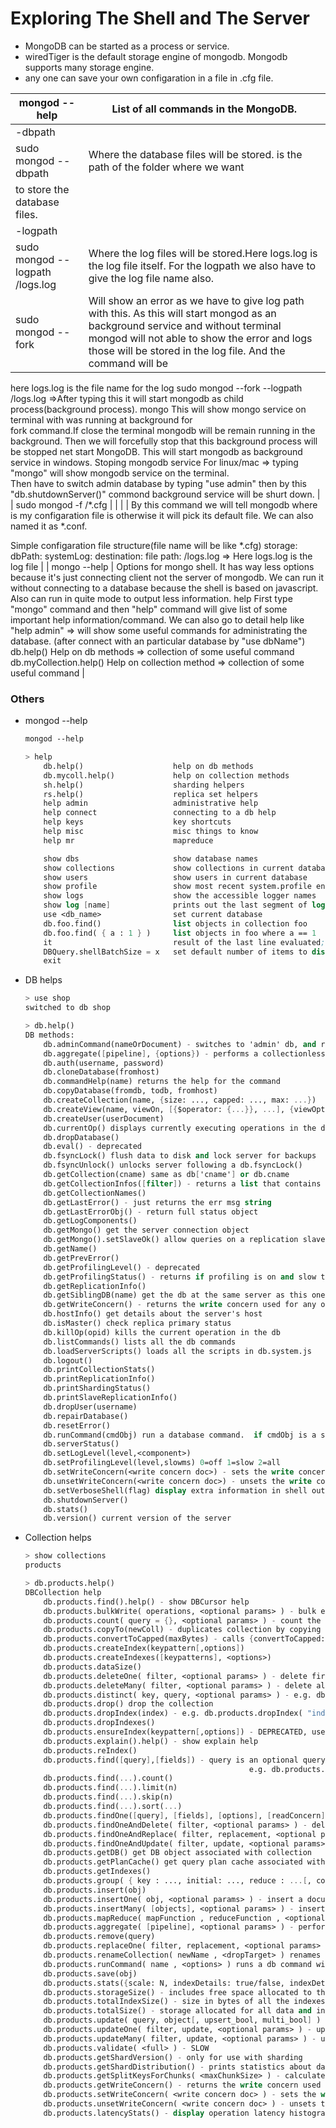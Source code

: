 # Exploring The Shell and The Server

- MongoDB can be started as a process or service.
- wiredTiger is the default storage engine of mongodb. Mongodb supports many storage engine.
- any one can save your own configaration in a file in .cfg file.

| mongod --help | List of all commands in the MongoDB. |
| --- | --- |
| -dbpath <path>
sudo mongod --dbpath <path> | Where the database files will be stored. <path> is the path of the folder where we want
to store the database files. |
| -logpath<path>
sudo mongod --logpath <path>/logs.log | Where the log files will be stored.Here logs.log is the log file itself. For the logpath we also have to give the log file name also. |
| sudo mongod --fork | Will show an error as we have to give log path with this. As this will start mongod as an background service and without terminal mongod will not able to show the error and logs those will be stored in the log file. And the command will be

here logs.log is the file name for the log
sudo mongod --fork --logpath <path>/logs.log ⇒After typing this it will start mongodb as child process(background process).
    mongo
                This will show mongo service on terminal with was running at background for   
                fork command.If close the terminal mongodb will be remain running in the 
                background. Then we will forcefully stop that this background process will be 
                stopped net start MongoDB. This will start mongodb as background service in 
                windows.
    Stoping mongodb service
                 For linux/mac => typing "mongo" will show mongodb service on the terminal.  
                 Then have to switch admin database by typing "use admin" then by this 
                 "db.shutdownServer()" commond background service will be shurt down.               |
| sudo mongod -f <path>/*.cfg |  |
|  | By this command we will tell mongodb where is my configaration file is otherwise it will pick its default file. We can also named it as
*.conf.

Simple configaration file structure(file name will be like *.cfg)
storage:
      dbPath: <path>
systemLog:
      destination: file
      path: <path>/logs.log => Here logs.log is the log file |
| mongo --help | Options for mongo shell. It has way less options because it's just connecting client not the server of mongodb. We can run it without
connecting to a database because the shell is based on javascript. Also can run in quite mode to output less information.
     help
         First type "mongo" command and then "help" command will give list of some important help information/command. We can also go to
detail help like "help admin" => will show some useful commands for administrating the database.
(after connect with an particular database by "use dbName")
    db.help()
        Help on db methods => collection of some useful command
    db.myCollection.help()
        Help on collection method => collection of some useful command     |

### Others

- mongod --help
    
    ```scheme
    mongod --help
    
    > help
    	db.help()                    help on db methods
    	db.mycoll.help()             help on collection methods
    	sh.help()                    sharding helpers
    	rs.help()                    replica set helpers
    	help admin                   administrative help
    	help connect                 connecting to a db help
    	help keys                    key shortcuts
    	help misc                    misc things to know
    	help mr                      mapreduce
    
    	show dbs                     show database names
    	show collections             show collections in current database
    	show users                   show users in current database
    	show profile                 show most recent system.profile entries with time >= 1ms
    	show logs                    show the accessible logger names
    	show log [name]              prints out the last segment of log in memory, 'global' is default
    	use <db_name>                set current database
    	db.foo.find()                list objects in collection foo
    	db.foo.find( { a : 1 } )     list objects in foo where a == 1
    	it                           result of the last line evaluated; use to further iterate
    	DBQuery.shellBatchSize = x   set default number of items to display on shell
    	exit
    ```
    
- DB helps
    
    ```scheme
    > use shop
    switched to db shop
    ```
    
    ```scheme
    > db.help()
    DB methods:
    	db.adminCommand(nameOrDocument) - switches to 'admin' db, and runs command [just calls db.runCommand(...)]
    	db.aggregate([pipeline], {options}) - performs a collectionless aggregation on this database; returns a cursor
    	db.auth(username, password)
    	db.cloneDatabase(fromhost)
    	db.commandHelp(name) returns the help for the command
    	db.copyDatabase(fromdb, todb, fromhost)
    	db.createCollection(name, {size: ..., capped: ..., max: ...})
    	db.createView(name, viewOn, [{$operator: {...}}, ...], {viewOptions})
    	db.createUser(userDocument)
    	db.currentOp() displays currently executing operations in the db
    	db.dropDatabase()
    	db.eval() - deprecated
    	db.fsyncLock() flush data to disk and lock server for backups
    	db.fsyncUnlock() unlocks server following a db.fsyncLock()
    	db.getCollection(cname) same as db['cname'] or db.cname
    	db.getCollectionInfos([filter]) - returns a list that contains the names and options of the db's collections
    	db.getCollectionNames()
    	db.getLastError() - just returns the err msg string
    	db.getLastErrorObj() - return full status object
    	db.getLogComponents()
    	db.getMongo() get the server connection object
    	db.getMongo().setSlaveOk() allow queries on a replication slave server
    	db.getName()
    	db.getPrevError()
    	db.getProfilingLevel() - deprecated
    	db.getProfilingStatus() - returns if profiling is on and slow threshold
    	db.getReplicationInfo()
    	db.getSiblingDB(name) get the db at the same server as this one
    	db.getWriteConcern() - returns the write concern used for any operations on this db, inherited from server object if set
    	db.hostInfo() get details about the server's host
    	db.isMaster() check replica primary status
    	db.killOp(opid) kills the current operation in the db
    	db.listCommands() lists all the db commands
    	db.loadServerScripts() loads all the scripts in db.system.js
    	db.logout()
    	db.printCollectionStats()
    	db.printReplicationInfo()
    	db.printShardingStatus()
    	db.printSlaveReplicationInfo()
    	db.dropUser(username)
    	db.repairDatabase()
    	db.resetError()
    	db.runCommand(cmdObj) run a database command.  if cmdObj is a string, turns it into {cmdObj: 1}
    	db.serverStatus()
    	db.setLogLevel(level,<component>)
    	db.setProfilingLevel(level,slowms) 0=off 1=slow 2=all
    	db.setWriteConcern(<write concern doc>) - sets the write concern for writes to the db
    	db.unsetWriteConcern(<write concern doc>) - unsets the write concern for writes to the db
    	db.setVerboseShell(flag) display extra information in shell output
    	db.shutdownServer()
    	db.stats()
    	db.version() current version of the server
    ```
    
- Collection helps
    
    ```scheme
    > show collections
    products
    ```
    
    ```scheme
    > db.products.help()
    DBCollection help
    	db.products.find().help() - show DBCursor help
    	db.products.bulkWrite( operations, <optional params> ) - bulk execute write operations, optional parameters are: w, wtimeout, j
    	db.products.count( query = {}, <optional params> ) - count the number of documents that matches the query, optional parameters are: limit, skip, hint, maxTimeMS
    	db.products.copyTo(newColl) - duplicates collection by copying all documents to newColl; no indexes are copied.
    	db.products.convertToCapped(maxBytes) - calls {convertToCapped:'products', size:maxBytes}} command
    	db.products.createIndex(keypattern[,options])
    	db.products.createIndexes([keypatterns], <options>)
    	db.products.dataSize()
    	db.products.deleteOne( filter, <optional params> ) - delete first matching document, optional parameters are: w, wtimeout, j
    	db.products.deleteMany( filter, <optional params> ) - delete all matching documents, optional parameters are: w, wtimeout, j
    	db.products.distinct( key, query, <optional params> ) - e.g. db.products.distinct( 'x' ), optional parameters are: maxTimeMS
    	db.products.drop() drop the collection
    	db.products.dropIndex(index) - e.g. db.products.dropIndex( "indexName" ) or db.products.dropIndex( { "indexKey" : 1 } )
    	db.products.dropIndexes()
    	db.products.ensureIndex(keypattern[,options]) - DEPRECATED, use createIndex() instead
    	db.products.explain().help() - show explain help
    	db.products.reIndex()
    	db.products.find([query],[fields]) - query is an optional query filter. fields is optional set of fields to return.
    	                                              e.g. db.products.find( {x:77} , {name:1, x:1} )
    	db.products.find(...).count()
    	db.products.find(...).limit(n)
    	db.products.find(...).skip(n)
    	db.products.find(...).sort(...)
    	db.products.findOne([query], [fields], [options], [readConcern])
    	db.products.findOneAndDelete( filter, <optional params> ) - delete first matching document, optional parameters are: projection, sort, maxTimeMS
    	db.products.findOneAndReplace( filter, replacement, <optional params> ) - replace first matching document, optional parameters are: projection, sort, maxTimeMS, upsert, returnNewDocument
    	db.products.findOneAndUpdate( filter, update, <optional params> ) - update first matching document, optional parameters are: projection, sort, maxTimeMS, upsert, returnNewDocument
    	db.products.getDB() get DB object associated with collection
    	db.products.getPlanCache() get query plan cache associated with collection
    	db.products.getIndexes()
    	db.products.group( { key : ..., initial: ..., reduce : ...[, cond: ...] } )
    	db.products.insert(obj)
    	db.products.insertOne( obj, <optional params> ) - insert a document, optional parameters are: w, wtimeout, j
    	db.products.insertMany( [objects], <optional params> ) - insert multiple documents, optional parameters are: w, wtimeout, j
    	db.products.mapReduce( mapFunction , reduceFunction , <optional params> )
    	db.products.aggregate( [pipeline], <optional params> ) - performs an aggregation on a collection; returns a cursor
    	db.products.remove(query)
    	db.products.replaceOne( filter, replacement, <optional params> ) - replace the first matching document, optional parameters are: upsert, w, wtimeout, j
    	db.products.renameCollection( newName , <dropTarget> ) renames the collection.
    	db.products.runCommand( name , <options> ) runs a db command with the given name where the first param is the collection name
    	db.products.save(obj)
    	db.products.stats({scale: N, indexDetails: true/false, indexDetailsKey: <index key>, indexDetailsName: <index name>})
    	db.products.storageSize() - includes free space allocated to this collection
    	db.products.totalIndexSize() - size in bytes of all the indexes
    	db.products.totalSize() - storage allocated for all data and indexes
    	db.products.update( query, object[, upsert_bool, multi_bool] ) - instead of two flags, you can pass an object with fields: upsert, multi
    	db.products.updateOne( filter, update, <optional params> ) - update the first matching document, optional parameters are: upsert, w, wtimeout, j
    	db.products.updateMany( filter, update, <optional params> ) - update all matching documents, optional parameters are: upsert, w, wtimeout, j
    	db.products.validate( <full> ) - SLOW
    	db.products.getShardVersion() - only for use with sharding
    	db.products.getShardDistribution() - prints statistics about data distribution in the cluster
    	db.products.getSplitKeysForChunks( <maxChunkSize> ) - calculates split points over all chunks and returns splitter function
    	db.products.getWriteConcern() - returns the write concern used for any operations on this collection, inherited from server/db if set
    	db.products.setWriteConcern( <write concern doc> ) - sets the write concern for writes to the collection
    	db.products.unsetWriteConcern( <write concern doc> ) - unsets the write concern for writes to the collection
    	db.products.latencyStats() - display operation latency histograms for this collection
    ```